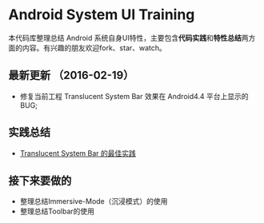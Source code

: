 # Android System UI Training

本代码库整理总结 Android 系统自身UI特性，主要包含**代码实践**和**特性总结**两方面的内容。有兴趣的朋友欢迎fork、star、watch。

## 最新更新 （2016-02-19）

- 修复当前工程 Translucent System Bar 效果在 Android4.4 平台上显示的BUG;

## 实践总结

- [Translucent System Bar 的最佳实践](note/00_AndroidSystemUI：TranslucentBar特性的使用.md)

## 接下来要做的

- 整理总结Immersive-Mode（沉浸模式）的使用
- 整理总结Toolbar的使用